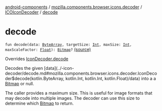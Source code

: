 [android-components](../../index.md) / [mozilla.components.browser.icons.decoder](../index.md) / [ICOIconDecoder](index.md) / [decode](./decode.md)

# decode

`fun decode(data: `[`ByteArray`](https://kotlinlang.org/api/latest/jvm/stdlib/kotlin/-byte-array/index.html)`, targetSize: `[`Int`](https://kotlinlang.org/api/latest/jvm/stdlib/kotlin/-int/index.html)`, maxSize: `[`Int`](https://kotlinlang.org/api/latest/jvm/stdlib/kotlin/-int/index.html)`, maxScaleFactor: `[`Float`](https://kotlinlang.org/api/latest/jvm/stdlib/kotlin/-float/index.html)`): `[`Bitmap`](https://developer.android.com/reference/android/graphics/Bitmap.html)`?` [(source)](https://github.com/mozilla-mobile/android-components/blob/master/components/browser/icons/src/main/java/mozilla/components/browser/icons/decoder/ICOIconDecoder.kt#L24)

Overrides [IconDecoder.decode](../-icon-decoder/decode.md)

Decodes the given [data](../-icon-decoder/decode.md#mozilla.components.browser.icons.decoder.IconDecoder$decode(kotlin.ByteArray, kotlin.Int, kotlin.Int, kotlin.Float)/data) into a a [Bitmap](https://developer.android.com/reference/android/graphics/Bitmap.html) or null.

The caller provides a maximum size. This is useful for image formats that may decode into multiple images. The
decoder can use this size to determine which [Bitmap](https://developer.android.com/reference/android/graphics/Bitmap.html) to return.

